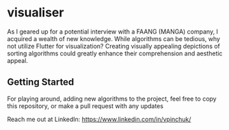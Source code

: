 # visualiser

As I geared up for a potential interview with a FAANG (MANGA) company, I acquired a wealth of new knowledge. 
While algorithms can be tedious, why not utilize Flutter for visualization? 
Creating visually appealing depictions of sorting algorithms could greatly enhance their comprehension and aesthetic appeal.

## Getting Started

For playing around, adding new algorithms to the project, feel free to copy this repository, or make a pull request with any updates

Reach me out at LinkedIn: https://www.linkedin.com/in/vpinchuk/